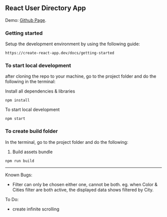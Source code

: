 ## React User Directory App

Demo: [Github Page](https://dhantosy.github.io/react-user-directory/).



### Getting started

Setup the development environment by using the following guide:
```shell
https://create-react-app.dev/docs/getting-started
```

### To start local development

after cloning the repo to your machine, go to the project folder and do the following in the terminal:

Install all dependencies & libraries
```shell
npm install
```

To start local development
```shell
npm start
```


### To create build folder

In the terminal, go to the project folder and do the following:

1. Build assets bundle
```shell
npm run build
```

------------------------------

Known Bugs:
- Filter can only be chosen either one, cannot be both. eg. when Color & Cities filter are both active, the displayed data shows filtered by City.

To Do:
- create infinite scrolling
